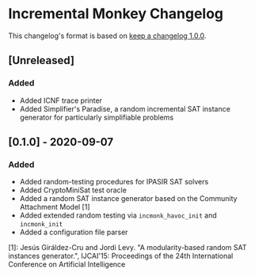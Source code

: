 # Incremental Monkey Changelog

This changelog's format is based on [keep a changelog 1.0.0](https://keepachangelog.com/en/1.0.0/).

## [Unreleased]

### Added
- Added ICNF trace printer
- Added Simplifier's Paradise, a random incremental SAT instance generator for particularly simplifiable problems

## [0.1.0] - 2020-09-07
### Added
- Added random-testing procedures for IPASIR SAT solvers
- Added CryptoMiniSat test oracle
- Added a random SAT instance generator based on the Community Attachment Model [1]
- Added extended random testing via `incmonk_havoc_init` and `incmonk_init`
- Added a configuration file parser


[1]: Jesús Giráldez-Cru and Jordi Levy. "A modularity-based random SAT instances generator.", IJCAI'15: Proceedings of the 24th International Conference on Artificial Intelligence
